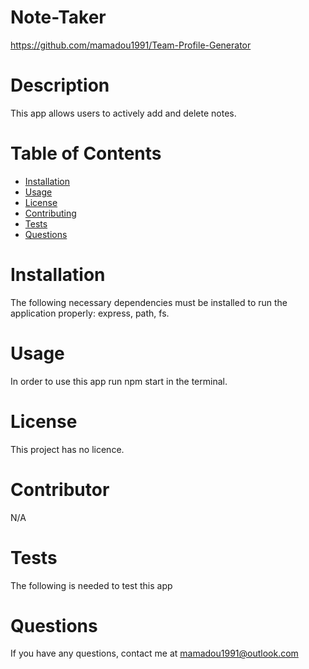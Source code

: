 # Note-Taker
  https://github.com/mamadou1991/Team-Profile-Generator
  # Description
  This app allows users to actively add and delete notes.
  # Table of Contents 
  * [Installation](#installation)
  * [Usage](#usage)
  * [License](#license)
  * [Contributing](#contributor)
  * [Tests](#tests)
  * [Questions](#questions)
  # Installation
  The following necessary dependencies must be installed to run the application properly: 
  express, path, fs.
  # Usage
  In order to use this app
  run npm start in the terminal.
  # License
  This project has no licence.

  # Contributor 
  N/A
  # Tests
  The following is needed to test this app
  # Questions
  If you have any questions, contact me at mamadou1991@outlook.com
  